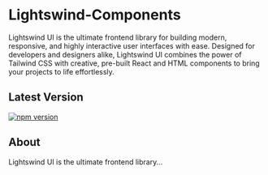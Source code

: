 # Lightswind-Components
Lightswind UI is the ultimate frontend library for building modern, responsive, and highly interactive user interfaces with ease. Designed for developers and designers alike, Lightswind UI combines the power of Tailwind CSS with creative, pre-built React and HTML components to bring your projects to life effortlessly.

## Latest Version

[![npm version](https://img.shields.io/npm/v/@lightswind/react.svg)](https://www.npmjs.com/package/@lightswind)

## About
Lightswind UI is the ultimate frontend library...
